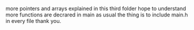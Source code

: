 more pointers and arrays explained in this third folder hope to understand more 
functions are decrared in main as usual 
the thing is to include main.h in every file thank you.